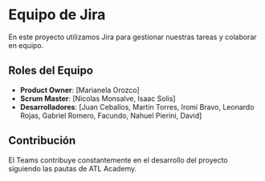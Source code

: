 
# Equipo de Jira

En este proyecto utilizamos Jira para gestionar nuestras tareas y colaborar en equipo.

## Roles del Equipo
- **Product Owner**: [Marianela Orozco]
- **Scrum Master**: [Nicolas Monsalve, Isaac Solis]
- **Desarrolladores**: [Juan Ceballos, Martin Torres, Iromi Bravo, Leonardo Rojas, Gabriel Romero, Facundo, Nahuel Pierini, David]

## Contribución

El Teams contribuye constantemente en el desarrollo del proyecto siguiendo las pautas de ATL Academy.



